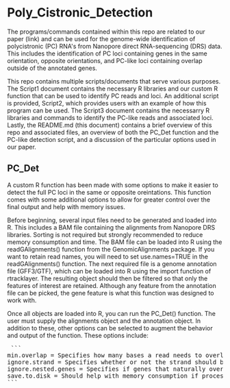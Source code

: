 # Poly_Cistronic_Detection

The programs/commands contained within this repo are related to our paper (link) and can be used for the genome-wide identification of polycistronic (PC) RNA's from Nanopore direct RNA-sequencing (DRS) data. This includes the identification of PC loci containing genes in the same orientation, opposite orientations, and PC-like loci containing overlap outside of the annotated genes. 

This repo contains multiple scripts/documents that serve various purposes. The Script1 document contains the necessary R libraries and our custom R function that can be used to identify PC reads and loci. An additional script is provided, Script2, which provides users with an example of how this program can be used. The Script3 document contains the necessarry R libraries and commands to identify the PC-like reads and associated loci. Lastly, the README.md (this document) contains a brief overview of this repo and associated files, an overview of both the PC_Det function and the PC-like detection script, and a discussion of the particular options used in our paper.


## PC_Det
A custom R function has been made with some options to make it easier to detect the full PC loci in the same or opposite oreintations. This function comes with some additional options to allow for greater control over the final output and help with memory issues. 

Before beginning, several input files need to be generated and loaded into R. This includes a BAM file containing the alignments from Nanopore DRS libraries. Sorting is not required but strongly recommended to reduce memory consumption and time. The BAM file can be loaded into R using the readGAlignments() function from the GenomicAlignments package. If you want to retain read names, you will need to set use.names=TRUE in the readGAlignments() function. The next required file is a genome annotation file (GFF3/GTF), which can be loaded into R using the import function of rtracklayer. The resulting object should then be filtered so that only the features of interest are retained. Although any feature from the annotation file can be picked, the gene feature is what this function was designed to work with.

Once all objects are loaded into R, you can run the PC_Det() function. The user must supply the alignments object and the annotation object. In addition to these, other options can be selected to augment the behavior and output of the function. These options include:

<pre> ```
min.overlap = Specifies how many bases a read needs to overlap with a gene in order for it to count as an overlap with that gene. This takes an integer value. (default is 1 nucleotide)
ignore.strand = Specifies whether or not the strand should be considered when determining overlaps. Takes TRUE or FALSE values. (default is FALSE, strand information is considered)
ignore.nested.genes = Specifies if genes that naturally overlap on the genome itself should be removed from the final list of PC loci. (default is FALSE, nested genes are not filtered out)
save.to.disk = Should help with memory consumption if processing large amounts of reads. Takes an integer value. (default is 10000)
``` </pre>


